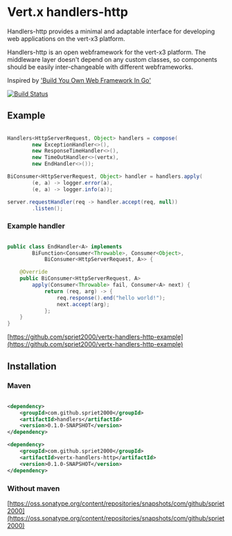 # Vert.x handlers-http

Handlers-http provides a minimal and adaptable interface for developing web applications on the vert-x3 platform.

Handlers-http is an open webframework for the vert-x3 platform. The middleware layer doesn't depend on any custom classes, so components should be easily inter-changeable with different webframeworks.

Inspired by ['Build You Own Web Framework In Go'](https://www.nicolasmerouze.com/build-web-framework-golang)

[![Build Status](https://travis-ci.org/spriet2000/vertx-handlers-http.svg?branch=master)](https://travis-ci.org/spriet2000/vertx-handlers-http)

## Example

```java 
    
Handlers<HttpServerRequest, Object> handlers = compose(
        new ExceptionHandler<>(),
        new ResponseTimeHandler<>(),
        new TimeOutHandler<>(vertx),
        new EndHandler<>());

BiConsumer<HttpServerRequest, Object> handler = handlers.apply(
        (e, a) -> logger.error(a),
        (e, a) -> logger.info(a));

server.requestHandler(req -> handler.accept(req, null))
        .listen();

```

### Example handler

``` java

public class EndHandler<A> implements 
        BiFunction<Consumer<Throwable>, Consumer<Object>,
            BiConsumer<HttpServerRequest, A>> {

    @Override
    public BiConsumer<HttpServerRequest, A> 
        apply(Consumer<Throwable> fail, Consumer<A> next) {
            return (req, arg) -> {
                req.response().end("hello world!");
                next.accept(arg);
            };
    }
}    

```
[https://github.com/spriet2000/vertx-handlers-http-example](https://github.com/spriet2000/vertx-handlers-http-example)

## Installation

### Maven

```xml

<dependency>
    <groupId>com.github.spriet2000</groupId>
    <artifactId>handlers</artifactId>
    <version>0.1.0-SNAPSHOT</version>
</dependency>

<dependency>
    <groupId>com.github.spriet2000</groupId>
    <artifactId>vertx-handlers-http</artifactId>
    <version>0.1.0-SNAPSHOT</version>
</dependency>

```

### Without maven

[https://oss.sonatype.org/content/repositories/snapshots/com/github/spriet2000](https://oss.sonatype.org/content/repositories/snapshots/com/github/spriet2000)
